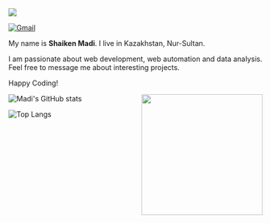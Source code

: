 <img style="-webkit-user-select: none;margin: auto;background-color: hsl(0, 0%, 90%);transition: background-color 300ms;" src="https://raw.githubusercontent.com/untitaker/untitaker/master/github.gif">

[![Gmail](https://img.shields.io/badge/-Gmail-c14438?style=flat&logo=Gmail&logoColor=white)](mailto:maaadishaiken@gmail.com)

My name is **Shaiken Madi**. I live in Kazakhstan, Nur-Sultan.

I am passionate about web development, web automation and data analysis. Feel free to message me about interesting projects.

Happy Coding!

<img align= "right" width= "240" src= "https://pa1.narvii.com/6580/8098c6e9207376889eeb0532d9f5a0723c4d73f5_hq.gif"/>

![Madi's GitHub stats](https://github-readme-stats.vercel.app/api?username=madi-s&theme=tokyonight&show_icons=true)

![Top Langs](https://github-readme-stats.vercel.app/api/top-langs/?username=madi-s&langs_count=5&theme=tokyonight)

